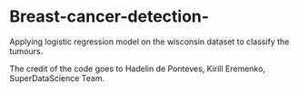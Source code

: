 # Breast-cancer-detection-
Applying logistic regression model on the wisconsin dataset to classify the tumours.

The credit of the code goes to Hadelin de Ponteves, Kirill Eremenko, SuperDataScience Team.
